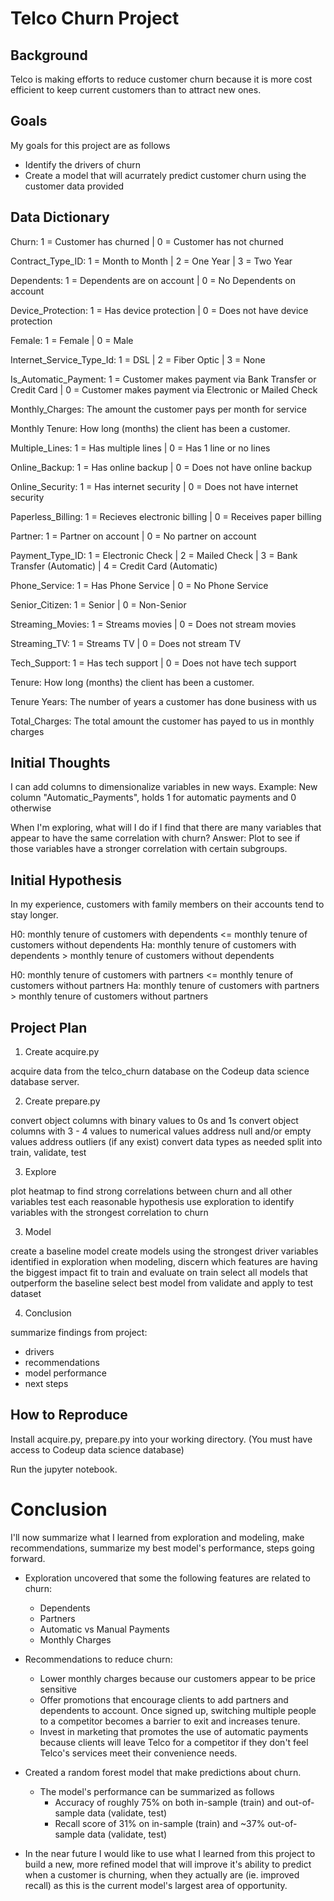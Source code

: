 # Telco Churn Project

## Background

Telco is making efforts to reduce customer churn because it is more cost efficient to keep current customers than to attract new ones.

## Goals

My goals for this project are as follows
- Identify the drivers of churn
- Create a model that will acurrately predict customer churn using the customer data provided


## Data Dictionary

Churn: 1 = Customer has churned | 0 = Customer has not churned

Contract_Type_ID: 1 = Month to Month | 2 = One Year | 3 = Two Year

Dependents: 1 = Dependents are on account | 0 = No Dependents on account

Device_Protection: 1 = Has device protection | 0 = Does not have device protection

Female: 1 = Female | 0 = Male

Internet_Service_Type_Id: 1 = DSL | 2 = Fiber Optic | 3 = None

Is_Automatic_Payment: 1 = Customer makes payment via Bank Transfer or Credit Card | 0 = Customer makes payment via Electronic or 
Mailed Check

Monthly_Charges: The amount the customer pays per month for service

Monthly Tenure: How long (months) the client has been a customer.

Multiple_Lines: 1 = Has multiple lines | 0 = Has 1 line or no lines

Online_Backup: 1 = Has online backup | 0 = Does not have online backup

Online_Security: 1 = Has internet security | 0 = Does not have internet security

Paperless_Billing: 1 = Recieves electronic billing | 0 = Receives paper billing

Partner: 1 = Partner on account | 0 = No partner on account

Payment_Type_ID: 1 = Electronic Check | 2 = Mailed Check | 3 = Bank Transfer (Automatic) | 4 = Credit Card (Automatic)

Phone_Service: 1 = Has Phone Service | 0 = No Phone Service

Senior_Citizen: 1 = Senior | 0 = Non-Senior

Streaming_Movies: 1 = Streams movies | 0 = Does not stream movies

Streaming_TV: 1 = Streams TV | 0 = Does not stream TV

Tech_Support: 1 = Has tech support | 0 = Does not have tech support

Tenure: How long (months) the client has been a customer.

Tenure Years: The number of years a customer has done business with us

Total_Charges: The total amount the customer has payed to us in monthly charges

## Initial Thoughts

I can add columns to dimensionalize variables in new ways.
Example: New column "Automatic_Payments", holds 1 for automatic payments and 0 otherwise

When I'm exploring, what will I do if I find that there are many variables that appear to have the same correlation with churn?
Answer: Plot to see if those variables have a stronger correlation with certain subgroups.

## Initial Hypothesis

In my experience, customers with family members on their accounts tend to stay longer. 

H0: monthly tenure of customers with dependents <= monthly tenure of customers without dependents
Ha: monthly tenure of customers with dependents > monthly tenure of customers without dependents

H0: monthly tenure of customers with partners <= monthly tenure of customers without partners
Ha: monthly tenure of customers with partners > monthly tenure of customers without partners

## Project Plan

1) Create acquire.py

acquire data from the telco_churn database on the Codeup data science database server.

2) Create prepare.py

convert object columns with binary values to 0s and 1s
convert object columns with 3 - 4 values to numerical values
address null and/or empty values
address outliers (if any exist)
convert data types as needed
split into train, validate, test

3) Explore

plot heatmap to find strong correlations between churn and all other variables
test each reasonable hypothesis
use exploration to identify variables with the strongest correlation to churn

3) Model

create a baseline model
create models using the strongest driver variables identified in exploration
when modeling, discern which features are having the biggest impact
fit to train and evaluate on train
select all models that outperform the baseline
select best model from validate and apply to test dataset

4) Conclusion

summarize findings from project:
- drivers
- recommendations
- model performance
- next steps

## How to Reproduce

Install acquire.py, prepare.py into your working directory. (You must have access to Codeup data science database)

Run the jupyter notebook.


# Conclusion

I'll now summarize what I learned from exploration and modeling, make recommendations, summarize my best model's performance, steps going forward.


- Exploration uncovered that some the following features are related to churn:
    - Dependents
    - Partners
    - Automatic vs Manual Payments
    - Monthly Charges
    
    
- Recommendations to reduce churn:
    - Lower monthly charges because our customers appear to be price sensitive
    - Offer promotions that encourage clients to add partners and dependents to account. Once signed up, switching multiple people to a competitor becomes a barrier to exit and increases tenure.
    - Invest in marketing that promotes the use of automatic payments because clients will leave Telco for a competitor if they don't feel Telco's services meet their convenience needs.


- Created a random forest model that make predictions about churn.
    - The model's performance can be summarized as follows 
        - Accuracy of roughly 75% on both in-sample (train) and out-of-sample data (validate, test)
        - Recall score of 31% on in-sample (train) and ~37% out-of-sample data (validate, test)
   
   
- In the near future I would like to use what I learned from this project to build a new, more refined model that will improve it's ability to predict when a customer is churning, when they actually are (ie. improved recall) as this is the current model's largest area of opportunity.